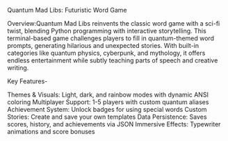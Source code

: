 Quantum Mad Libs: Futuristic Word Game

Overview:Quantum Mad Libs reinvents the classic word game with a sci-fi twist, blending Python programming with interactive storytelling. This terminal-based game challenges players to fill in quantum-themed word prompts, generating hilarious and unexpected stories. With built-in categories like quantum physics, cyberpunk, and mythology, it offers endless entertainment while subtly teaching parts of speech and creative writing.

Key Features-

Themes & Visuals: Light, dark, and rainbow modes with dynamic ANSI coloring
Multiplayer Support: 1-5 players with custom quantum aliases
Achievement System: Unlock badges for using special words 
Custom Stories: Create and save your own templates
Data Persistence: Saves scores, history, and achievements via JSON
Immersive Effects: Typewriter animations and score bonuses
